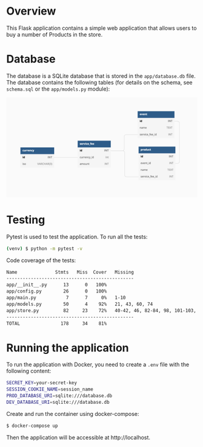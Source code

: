 # Overview

This Flask application contains a simple web application that allows users to buy a number of Products in the store.

# Database

The database is a SQLite database that is stored in the `app/database.db` file. The database contains the following tables (for details on the schema, see `schema.sql` or the `app/models.py` module):

![Image](/schema.png "Schema")

# Testing

Pytest is used to test the application. To run all the tests:

```sh
(venv) $ python -m pytest -v
```

Code coverage of the tests:

```sh
Name              Stmts   Miss  Cover   Missing
-----------------------------------------------
app/__init__.py      13      0   100%
app/config.py        26      0   100%
app/main.py           7      7     0%   1-10
app/models.py        50      4    92%   21, 43, 60, 74
app/store.py         82     23    72%   40-42, 46, 82-84, 98, 101-103, 129-141, 158-159
-----------------------------------------------
TOTAL               178     34    81%
```


# Running the application

To run the application with Docker, you need to create a ```.env``` file with the following content:

```sh
SECRET_KEY=your-secret-key
SESSION_COOKIE_NAME=session_name
PROD_DATABASE_URI=sqlite:///database.db
DEV_DATABASE_URI=sqlite:///database.db
```

Create and run the container using docker-compose:

```sh
$ docker-compose up
```

Then the application will be accessible at http://localhost.